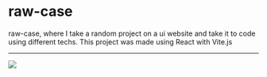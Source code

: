 # raw-case
raw-case, where I take a random project on a ui website and take it to code using different techs. This project was made using React with Vite.js

<hr>

<img src="https://i.imgur.com/PFjW7uf.png" />
